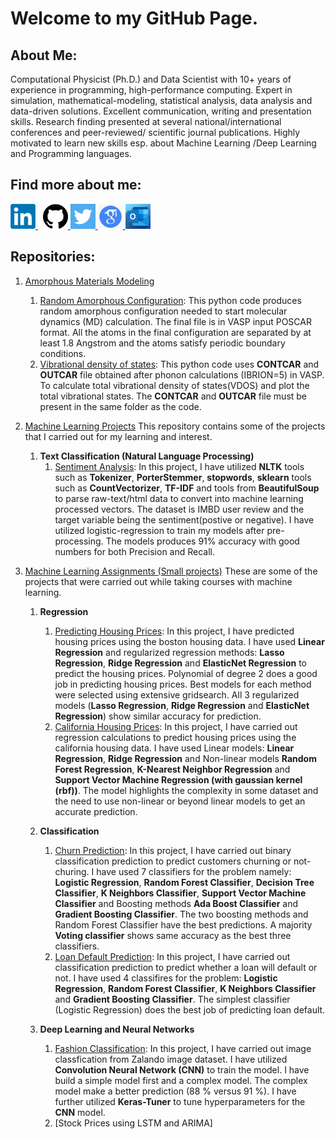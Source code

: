 <html>
 <head>
  <meta name="google-site-verification" content="yVVQ8387YmZi78yWpO4UiQ9wEr2ggY7De1BCvIAlJw8" />
  </html>

# Welcome to my GitHub Page. 

## About Me:
 Computational Physicist (Ph.D.) and Data Scientist with 10+ years of experience in programming, high-performance computing. 
 Expert in simulation, mathematical-modeling, statistical analysis, data analysis and data-driven solutions. 
 Excellent communication, writing and presentation skills.
 Research finding presented at several national/international conferences and peer-reviewed/ scientific journal publications.
 Highly motivated to learn new skills esp. about Machine Learning /Deep Learning and Programming languages.
 
## Find more about me: 


<p>
  <a href="https://www.linkedin.com/in/bishal-bhattarai/" rel="nofollow noreferrer">
    <img src="images/LinkedIn.png" width = "40" alt="linkedin"> 
  </a> &nbsp; 
  <a href="https://github.com/i-bishalb" rel="nofollow noreferrer">
    <img src="images/Github.png" width = "40" alt="github"> 
  </a>
  <a href="https://twitter.com/i_bishalb" rel="nofollow noreferrer">
    <img src="images/twitter.png" width = "40" alt="twitter"> 
  </a>
  <a href="https://scholar.google.com/citations?user=LRJLcRQAAAAJ&hl=en&oi=ao" rel="nofollow noreferrer">
    <img src="images/google.png" width = "40" alt="googlescholar"> 
  </a>
 <a href="mailto:bishal_bhattarai@outlook.com" rel="nofollow noreferrer">
    <img src="images/Outlook_Logo.png" width = "40" alt="twitter"> 
  </a>
</p>

 
 
 ## Repositories:
 
 1. [Amorphous Materials Modeling](https://github.com/i-bishalb/Amorphous_Modeling) 
    1. [Random Amorphous Configuration](https://github.com/i-bishalb/Amorphous_Modeling/blob/main/Random_amorphous_configuration/Random_Configuration_Generator.py): This python code produces random amorphous configuration needed to start molecular dynamics (MD) calculation. The final file is in VASP input POSCAR format. All the atoms in the final configuration are separated by at least 1.8 Angstrom and the atoms satisfy periodic boundary conditions.
    2. [Vibrational density of states](https://github.com/i-bishalb/Amorphous_Modeling/blob/main/Vibrational_density_of_states/VASP_OUTCAR_to_TOTAL_VDOS.py): This python code uses **CONTCAR** and **OUTCAR** file obtained after phonon calculations (IBRION=5) in VASP. To calculate total vibrational density of states(VDOS) and plot the total vibrational states. The **CONTCAR** and **OUTCAR** file must be present in the same folder as the code.
     
 
 2. [Machine Learning Projects](https://github.com/i-bishalb/MachineLearningProjects)
    This repository contains some of the projects that I carried out for my learning and interest.
    1. **Text Classification (Natural Language Processing)**
       1. [Sentiment Analysis](https://github.com/i-bishalb/MachineLearningProjects/blob/main/Sentiment_Analysis/Sentiment_Analysis.ipynb): 
          In this project, I have utilized **NLTK** tools such as **Tokenizer**, **PorterStemmer**, **stopwords**, **sklearn** tools such as **CountVectorizer**, **TF-IDF** and tools from **BeautifulSoup** to parse raw-text/html data to convert into machine learning processed vectors. The dataset is IMBD user review and the target variable being the sentiment(postive or negative). I have utilized logistic-regression to train my models after pre-processing. The models produces 91% accuracy with good numbers for both Precision and Recall.
   

 3. [Machine Learning Assignments (Small projects)](https://github.com/i-bishalb/MachineLearningAssignments)
    These are some of the projects that were carried out while taking courses with machine learning.
    1. **Regression**
       1. [Predicting Housing Prices](https://github.com/i-bishalb/MachineLearningAssignments/blob/main/Predicting_Housing_Prices_Regression/Predicting_Housing_Prices_Regression.ipynb): 
     In this project, I have predicted housing prices using the boston housing data. I have used **Linear Regression** and regularized regression methods: **Lasso Regression**, **Ridge Regression** and **ElasticNet Regression** to predict the housing prices. Polynomial of degree 2 does a good job in predicting housing prices. Best models for each method were selected using extensive gridsearch. All 3 regularized models (**Lasso Regression**, **Ridge Regression** and **ElasticNet Regression**) show similar accuracy for prediction. 
       2. [California Housing Prices](https://github.com/i-bishalb/MachineLearningAssignments/blob/main/Housing_Prices_Regression/California_Housing_Regression.ipynb): 
      In this project, I have carried out regression calculations to predict housing prices using the california housing data. I have used Linear models:
      **Linear Regression**, **Ridge Regression** and Non-linear models **Random Forest Regression**, **K-Nearest Neighbor Regression** and **Support Vector Machine Regression (with gaussian kernel (rbf))**. The model highlights the complexity in some dataset and the need to use non-linear or beyond linear models to get an accurate prediction.
     2. **Classification**
        1. [Churn Prediction](https://github.com/i-bishalb/MachineLearningAssignments/blob/main/Bank_Customers_Churn_Classification/Churn_Classification.ipynb): 
           In this project, I have carried out binary classification prediction to predict customers churning or not-churing. I have used 7 classifiers for the problem namely: **Logistic Regression**, **Random Forest Classifier**, **Decision Tree Classifier**, **K Neighbors Classifier**, **Support Vector Machine Classifier** and Boosting methods **Ada Boost Classifier** and **Gradient Boosting Classifier**. The two boosting methods and Random Forest Classifier have the best predictions. A majority **Voting classifier** shows same accuracy as the best three classifiers. 
        2. [Loan Default Prediction](https://github.com/i-bishalb/MachineLearningAssignments/blob/main/Loan_Default_Prediction/Single_family_loan_prediction.ipynb): 
           In this project, I have carried out classification prediction to predict whether a loan will default or not. I have used 4 classifires for the problem: **Logistic Regression**, **Random Forest Classifier**, **K Neighbors Classifier** and **Gradient Boosting Classifier**. The simplest classifier (Logistic Regression) does the best job of predicting loan default.
 
    3. **Deep Learning and Neural Networks**
       1. [Fashion Classification](https://github.com/i-bishalb/MachineLearningAssignments/blob/main/Zalando_Fashion_Classification/Zalando_Clothing_Classification.ipynb):
         In this project, I have carried out image classfication from Zalando image dataset. I have utilized **Convolution Neural Network (CNN)** to train the model. I have build a simple model first and a complex model. The complex model make a better prediction (88 % versus 91 %). I have further utilized **Keras-Tuner** to tune hyperparameters for the **CNN** model.
       2. [Stock Prices using LSTM and ARIMA]
 
        
   


<!--
**i-bishalb/i-bishalb** is a ✨ _special_ ✨ repository because its `README.md` (this file) appears on your GitHub profile.

Here are some ideas to get you started:

- 🔭 I’m currently working on ...
- 🌱 I’m currently learning ...
- 👯 I’m looking to collaborate on ...
- 🤔 I’m looking for help with ...
- 💬 Ask me about ...
- 📫 How to reach me: ...
- 😄 Pronouns: ...
- ⚡ Fun fact: ...
-->
